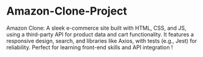 # Amazon-Clone-Project
Amazon Clone: A sleek e-commerce site built with HTML, CSS, and JS, using a third-party API for product data and cart functionality. It features a responsive design, search, and libraries like Axios, with tests (e.g., Jest) for reliability. Perfect for learning front-end skills and API integration !
